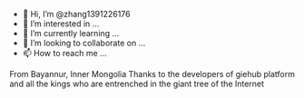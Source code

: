 - 👋 Hi, I’m @zhang1391226176
- 👀 I’m interested in ...
- 🌱 I’m currently learning ...
- 💞️ I’m looking to collaborate on ...
- 📫 How to reach me ...

<!---
zhang1391226176/zhang1391226176 is a ✨ special ✨ repository because its `README.md` (this file) appears on your GitHub profile.
You can click the Preview link to take a look at your changes.
--->
From Bayannur, Inner Mongolia
Thanks to the developers of giehub platform and all the kings who are entrenched in the giant tree of the Internet
